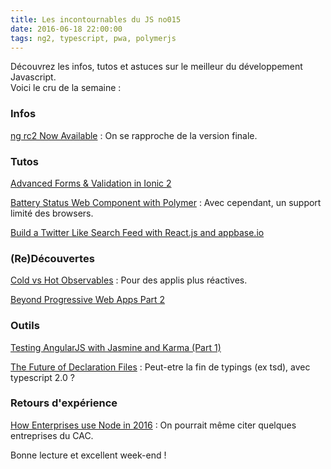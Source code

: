 ```yaml
---
title: Les incontournables du JS no015
date: 2016-06-18 22:00:00
tags: ng2, typescript, pwa, polymerjs
---
```



Découvrez les infos, tutos et astuces sur le meilleur du développement Javascript.  
Voici le cru de la semaine :  

### Infos

[ng rc2 Now Available](http://angularjs.blogspot.fr/2016/06/rc2-now-available.html) : On se rapproche de la version finale.  

### Tutos

[Advanced Forms & Validation in Ionic 2](http://www.joshmorony.com/advanced-forms-validation-in-ionic-2/)  

[Battery Status Web Component with Polymer](https://scotch.io/tutorials/build-a-real-battery-status-web-component-with-polymer) : Avec cependant, un support limité des browsers.

[Build a Twitter Like Search Feed with React.js and appbase.io](https://scotch.io/tutorials/build-a-twitter-like-search-feed-with-react-js-and-appbase-io)

### (Re)Découvertes

[Cold vs Hot Observables](http://blog.thoughtram.io/angular/2016/06/16/cold-vs-hot-observables.html) : Pour des applis plus réactives.  

[Beyond Progressive Web Apps Part 2](http://hood.ie/blog/beyond-progressive-web-apps-part-2.html)  

### Outils  

[Testing AngularJS with Jasmine and Karma (Part 1)](https://scotch.io/tutorials/testing-angularjs-with-jasmine-and-karma-part-1)  

[The Future of Declaration Files](https://blogs.msdn.microsoft.com/typescript/2016/06/15/the-future-of-declaration-files/) : Peut-etre la fin de typings (ex tsd), avec typescript 2.0 ? 

### Retours d'expérience

[How Enterprises use Node in 2016](https://blog.risingstack.com/node-js-examples-how-enterprises-use-node-in-2016/) : On pourrait même citer quelques entreprises du CAC.  


Bonne lecture et excellent week-end !
